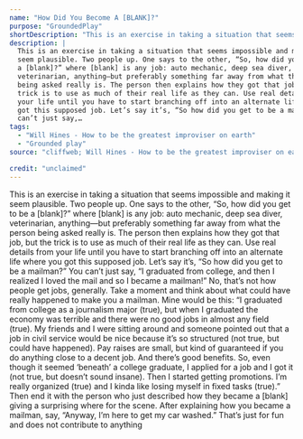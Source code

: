 ```yaml
---
name: "How Did You Become A [BLANK]?"
purpose: "GroundedPlay"
shortDescription: "This is an exercise in taking a situation that seems impossible and making it seem plausible. Two people up. One says to the other, \u201cSo, how did you get to be a [blank]?\u201d where [blank] is any job: auto mechanic, deep sea diver, veterinarian, anything\u2014but preferably something far away from what the person being asked really is. The person then explains how they got that job, but the trick is to use as much of their real life as they can. Use real details from your life until you have to start branching off into an alternate life where you got this supposed job. Let\u2019s say it\u2019s, \u201cSo how did you get to be a mailman?\u201d You can\u2019t just say, \u201cI graduated from college, and then I realized I loved the mail and so I became a mailman!\u201d No, that\u2019s not how people get jobs, generally. Take a moment and think about what could have really happened to make you a mailman. Mine would be this: \u201cI graduated from college as a journalism major (true), but when I graduated the economy was terrible and there were no good jobs in almost any field (true). My friends and I were sitting around and someone pointed out that a job in civil service would be nice because it\u2019s so structured (not true, but could have happened). Pay raises are small, but kind of guaranteed if you do anything close to a decent job. And there\u2019s good benefits. So, even though it seemed \u2018beneath\u2019 a college graduate, I applied for a job and I got it (not true, but doesn\u2019t sound insane). Then I started getting promotions. I\u2019m really organized (true) and I kinda like losing myself in fixed tasks (true).\u201d Then end it with the person who just described how they became a [blank] giving a surprising where for the scene. After explaining how you became a mailman, say, \u201cAnyway, I\u2019m here to get my car washed.\u201d That\u2019s just for fun and does not contribute to anything"
description: |
  This is an exercise in taking a situation that seems impossible and making it
  seem plausible. Two people up. One says to the other, “So, how did you get to be
  a [blank]?” where [blank] is any job: auto mechanic, deep sea diver,
  veterinarian, anything—but preferably something far away from what the person
  being asked really is. The person then explains how they got that job, but the
  trick is to use as much of their real life as they can. Use real details from
  your life until you have to start branching off into an alternate life where you
  got this supposed job. Let’s say it’s, “So how did you get to be a mailman?” You
  can’t just say,…
tags:
  - "Will Hines - How to be the greatest improviser on earth"
  - "Grounded play"
source: "cliffweb; Will Hines - How to be the greatest improviser on earth"

credit: "unclaimed"
---
```


This is an exercise in taking a situation that seems impossible and making it seem plausible.
Two people up. One says to the other, “So, how did you get to be a [blank]?” where [blank] is any job: auto mechanic, deep sea diver, veterinarian, anything—but preferably something far away from what the person being asked really is.
The person then explains how they got that job, but the trick is to use as much of their real life as they can. Use real details from your life until you have to start branching off into an alternate life where you got this supposed job.
Let’s say it’s, “So how did you get to be a mailman?” You can’t just say, “I graduated from college, and then I realized I loved the mail and so I became a mailman!” No, that’s not how people get jobs, generally.
Take a moment and think about what could have really happened to make you a mailman.
Mine would be this: “I graduated from college as a journalism major (true), but when I graduated the economy was terrible and there were no good jobs in almost any field (true). My friends and I were sitting around and someone pointed out that a job in civil service would be nice because it’s so structured (not true, but could have happened). Pay raises are small, but kind of guaranteed if you do anything close to a decent job. And there’s good benefits. So, even though it seemed ‘beneath’ a college graduate, I applied for a job and I got it (not true, but doesn’t sound insane). Then I started getting promotions. I’m really organized (true) and I kinda like losing myself in fixed tasks (true).”
Then end it with the person who just described how they became a [blank] giving a surprising where for the scene. After explaining how you became a mailman, say, “Anyway, I’m here to get my car washed.” That’s just for fun and does not contribute to anything
